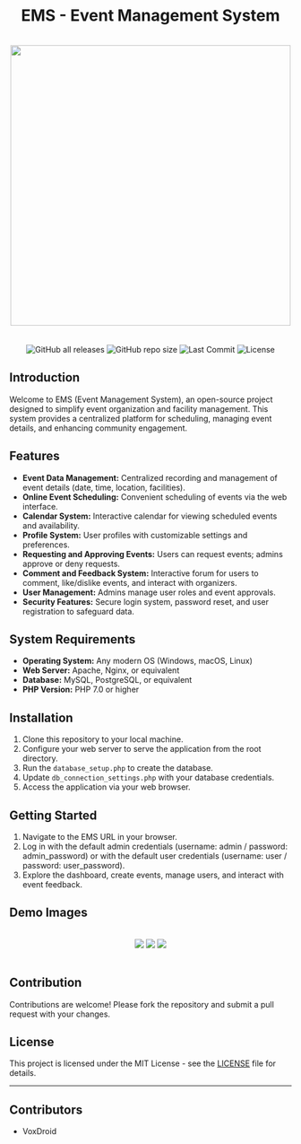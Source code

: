<h1 align="center"> EMS - Event Management System </h1>

<br/>
<div align="center">
  <img width="500px" src="https://raw.githubusercontent.com/VoxDroid/EMS/main/Demo%20Images%20and%20Logo/EMS_Icon.png">
</div>
<br/>

<div align="center">
    <br>
    <img alt="GitHub all releases" src="https://img.shields.io/github/downloads/VoxDroid/EMS/total?style=flat-square&svg=true">
    <img alt="GitHub repo size" src="https://img.shields.io/github/repo-size/VoxDroid/EMS?style=flat-square&svg=true">
    <img alt="Last Commit" src="https://img.shields.io/github/last-commit/VoxDroid/EMS?style=flat-square&svg=true">
    <img alt="License" src="https://img.shields.io/github/license/VoxDroid/EMS?style=flat-square&svg=true">
</div>

## Introduction

Welcome to EMS (Event Management System), an open-source project designed to simplify event organization and facility management. This system provides a centralized platform for scheduling, managing event details, and enhancing community engagement.

## Features

- **Event Data Management:** Centralized recording and management of event details (date, time, location, facilities).
- **Online Event Scheduling:** Convenient scheduling of events via the web interface.
- **Calendar System:** Interactive calendar for viewing scheduled events and availability.
- **Profile System:** User profiles with customizable settings and preferences.
- **Requesting and Approving Events:** Users can request events; admins approve or deny requests.
- **Comment and Feedback System:** Interactive forum for users to comment, like/dislike events, and interact with organizers.
- **User Management:** Admins manage user roles and event approvals.
- **Security Features:** Secure login system, password reset, and user registration to safeguard data.

## System Requirements

- **Operating System:** Any modern OS (Windows, macOS, Linux)
- **Web Server:** Apache, Nginx, or equivalent
- **Database:** MySQL, PostgreSQL, or equivalent
- **PHP Version:** PHP 7.0 or higher

## Installation

1. Clone this repository to your local machine.
2. Configure your web server to serve the application from the root directory.
3. Run the `database_setup.php` to create the database.
4. Update `db_connection_settings.php` with your database credentials.
5. Access the application via your web browser.

## Getting Started

1. Navigate to the EMS URL in your browser.
2. Log in with the default admin credentials (username: admin / password: admin_password) or with the default user credentials (username: user / password: user_password).
3. Explore the dashboard, create events, manage users, and interact with event feedback.

## Demo Images

<br/>
<div align="center">
  <img src="https://raw.githubusercontent.com/VoxDroid/EMS/main/Demo%20Images%20and%20Logo/Demo1.png">
  <img src="https://raw.githubusercontent.com/VoxDroid/EMS/main/Demo%20Images%20and%20Logo/Demo2.png">
  <img src="https://raw.githubusercontent.com/VoxDroid/EMS/main/Demo%20Images%20and%20Logo/Demo3.png">
</div>
<br/>

## Contribution

Contributions are welcome! Please fork the repository and submit a pull request with your changes.

## License

This project is licensed under the MIT License - see the [LICENSE](LICENSE) file for details.

---

## Contributors

- VoxDroid
